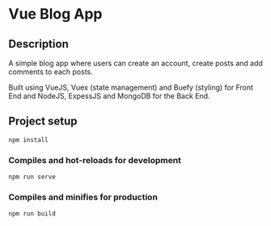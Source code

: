 # Vue Blog App

## Description

A simple blog app where users can create an account, create posts and add comments to each posts.

Built using VueJS, Vuex (state management) and Buefy (styling) for Front End and NodeJS, ExpessJS and MongoDB for the Back End.

## Project setup

```
npm install
```

### Compiles and hot-reloads for development

```
npm run serve
```

### Compiles and minifies for production

```
npm run build
```
